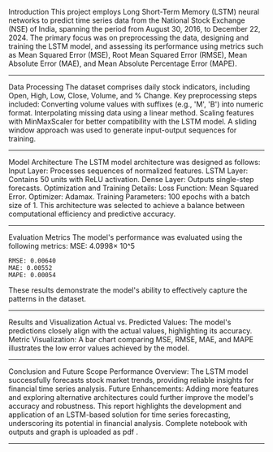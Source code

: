 Introduction
This project employs Long Short-Term Memory (LSTM) neural networks to predict time series data from the National Stock Exchange (NSE) of India, spanning the period from August 30, 2016, to December 22, 2024. The primary focus was on preprocessing the data, designing and training the LSTM model, and assessing its performance using metrics such as Mean Squared Error (MSE), Root Mean Squared Error (RMSE), Mean Absolute Error (MAE), and Mean Absolute Percentage Error (MAPE).
________________________________________
Data Processing
The dataset comprises daily stock indicators, including Open, High, Low, Close, Volume, and % Change. Key preprocessing steps included:
	Converting volume values with suffixes (e.g., 'M', 'B') into numeric format.
	Interpolating missing data using a linear method.
	Scaling features with MinMaxScaler for better compatibility with the LSTM model.
A sliding window approach was used to generate input-output sequences for training.
________________________________________
Model Architecture
The LSTM model architecture was designed as follows:
	Input Layer: Processes sequences of normalized features.
	LSTM Layer: Contains 50 units with ReLU activation.
	Dense Layer: Outputs single-step forecasts.
	Optimization and Training Details: 
	Loss Function: Mean Squared Error.
	Optimizer: Adamax.
	Training Parameters: 100 epochs with a batch size of 1.
This architecture was selected to achieve a balance between computational efficiency and predictive accuracy.
________________________________________
Evaluation Metrics
The model's performance was evaluated using the following metrics:
	MSE: 4.0998× 10^5
	
	RMSE: 0.00640
	MAE: 0.00552
	MAPE: 0.00054
These results demonstrate the model's ability to effectively capture the patterns in the dataset.
________________________________________
Results and Visualization
	Actual vs. Predicted Values: The model's predictions closely align with the actual values, highlighting its accuracy.
	Metric Visualization: A bar chart comparing MSE, RMSE, MAE, and MAPE illustrates the low error values achieved by the model.
________________________________________
Conclusion and Future Scope
	Performance Overview: The LSTM model successfully forecasts stock market trends, providing reliable insights for financial time series analysis.
	Future Enhancements: Adding more features and exploring alternative architectures could further improve the model's accuracy and robustness.
This report highlights the development and application of an LSTM-based solution for time series forecasting, underscoring its potential in financial analysis. Complete notebook with outputs and graph is uploaded as pdf .
________________________________________

